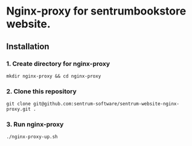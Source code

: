 # Nginx-proxy for sentrumbookstore website.

## Installation

### 1. Create directory for nginx-proxy

```shell
mkdir nginx-proxy && cd nginx-proxy
```

### 2. Clone this repository

```shell
git clone git@github.com:sentrum-software/sentrum-website-nginx-proxy.git .
```

### 3. Run nginx-proxy

```shell
./nginx-proxy-up.sh
```